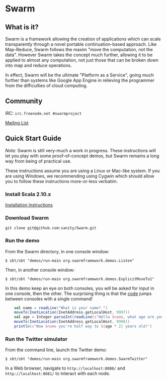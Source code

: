 # Swarm

## What is it?

Swarm is a framework allowing the creation of applications which can scale transparently through a novel portable continuation-based approach. Like Map-Reduce, Swarm follows the maxim "move the computation, not the data". However Swarm takes the concept much further, allowing it to be applied to almost any computation, not just those that can be broken down into map and reduce operations.

In effect, Swarm will be the ultimate "Platform as a Service", going much further than systems like Google App Engine in relieving the programmer from the difficulties of cloud computing.

## Community

IRC: `irc.freenode.net #swarmproject`

[Mailing List](http://groups.google.com/group/swarm-discuss)


## Quick Start Guide

*Note:* Swarm is still very-much a work in progress.  These instructions will let you play with some proof-of-concept demos, but Swarm remains a long way from being of practical use.

These instructions assume you are using a Linux or Mac-like system. If you are using Windows, we recommending using Cygwin which should allow you to follow these instructions more-or-less verbatim.

### Install Scala 2.10.x

[Installation Instructions](http://www.scala-lang.org/downloads)

### Download Swarm

`git clone git@github.com:sanity/Swarm.git`

### Run the demo

From the Swarm directory, in one console window:

`$ sbt/sbt "demos/run-main org.swarmframework.demos.Listen"`

Then, in another console window:

`$ sbt/sbt "demos/run-main org.swarmframework.demos.ExplicitMoveTo1"`

In this demo keep an eye on both consoles, you will be asked for input in one console, then the other.  The
surprising thing is that the [code](https://github.com/sanity/Swarm/blob/master/swarm-demos/src/main/scala/swarm/demos/ExplicitMoveTo1.scala)
jumps between consoles with a single command!

```scala
    val name = readLine("What is your name? ")
    moveTo(InetLocation(InetAddress.getLocalHost, 9997))
    val age = Integer.parseInt(readLine(s"Hello $name, what age are you? "))
    moveTo(InetLocation(InetAddress.getLocalHost, 9998))
    println(s"Wow $name you're half way to ${age * 2} years old!")
```

### Run the Twitter simulator

From the command line, launch the Twitter demo:

`$ sbt/sbt "demos/run-main org.swarmframework.demos.SwarmTwitter"`

In a Web browser, navigate to `http://localhost:8080/` and `http://localhost:8081/` to interact with each node.
